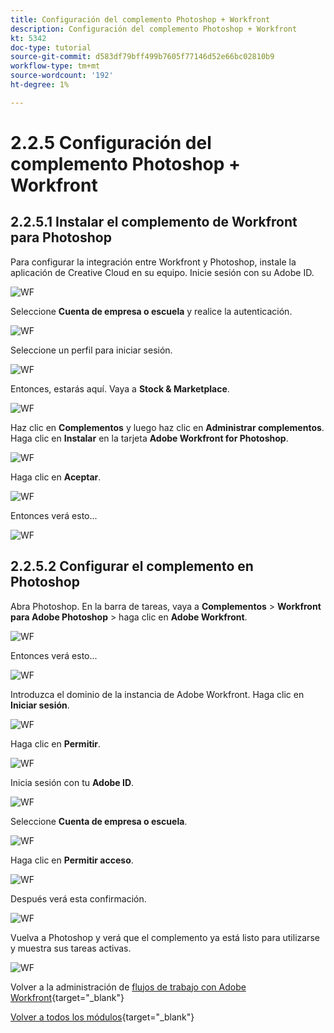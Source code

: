 ```yaml
---
title: Configuración del complemento Photoshop + Workfront
description: Configuración del complemento Photoshop + Workfront
kt: 5342
doc-type: tutorial
source-git-commit: d583df79bff499b7605f77146d52e66bc02810b9
workflow-type: tm+mt
source-wordcount: '192'
ht-degree: 1%

---
```


# 2.2.5 Configuración del complemento Photoshop + Workfront

## 2.2.5.1 Instalar el complemento de Workfront para Photoshop

Para configurar la integración entre Workfront y Photoshop, instale la aplicación de Creative Cloud en su equipo. Inicie sesión con su Adobe ID.

![WF](./images/wf1.png)

Seleccione **Cuenta de empresa o escuela** y realice la autenticación.

![WF](./images/wf2.png)

Seleccione un perfil para iniciar sesión.

![WF](./images/wf3.png)

Entonces, estarás aquí. Vaya a **Stock &amp; Marketplace**.

![WF](./images/wf4.png)

Haz clic en **Complementos** y luego haz clic en **Administrar complementos**. Haga clic en **Instalar** en la tarjeta **Adobe Workfront for Photoshop**.

![WF](./images/wf5.png)

Haga clic en **Aceptar**.

![WF](./images/wf6.png)

Entonces verá esto...

![WF](./images/wf7.png)

## 2.2.5.2 Configurar el complemento en Photoshop

Abra Photoshop. En la barra de tareas, vaya a **Complementos** > **Workfront para Adobe Photoshop** > haga clic en **Adobe Workfront**.

![WF](./images/wf8.png)

Entonces verá esto...

![WF](./images/wf9.png)

Introduzca el dominio de la instancia de Adobe Workfront. Haga clic en **Iniciar sesión**.

![WF](./images/wf10.png)

Haga clic en **Permitir**.

![WF](./images/wf11.png)

Inicia sesión con tu **Adobe ID**.

![WF](./images/wf12.png)

Seleccione **Cuenta de empresa o escuela**.

![WF](./images/wf13.png)

Haga clic en **Permitir acceso**.

![WF](./images/wf14.png)

Después verá esta confirmación.

![WF](./images/wf15.png)

Vuelva a Photoshop y verá que el complemento ya está listo para utilizarse y muestra sus tareas activas.

![WF](./images/wf16.png)

Volver a la administración de [flujos de trabajo con Adobe Workfront](./workfront.md){target="_blank"}

[Volver a todos los módulos](./../../../overview.md){target="_blank"}
